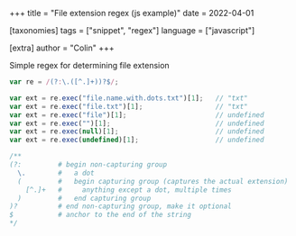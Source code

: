 +++
title = "File extension regex (js example)"
date = 2022-04-01

[taxonomies]
tags = ["snippet", "regex"]
language = ["javascript"]

[extra]
author = "Colin"
+++

Simple regex for determining file extension

```js
var re = /(?:\.([^.]+))?$/;

var ext = re.exec("file.name.with.dots.txt")[1];   // "txt"
var ext = re.exec("file.txt")[1];                  // "txt"
var ext = re.exec("file")[1];                      // undefined
var ext = re.exec("")[1];                          // undefined
var ext = re.exec(null)[1];                        // undefined
var ext = re.exec(undefined)[1];                   // undefined

/**
(?:         # begin non-capturing group
  \.        #   a dot
  (         #   begin capturing group (captures the actual extension)
    [^.]+   #     anything except a dot, multiple times
  )         #   end capturing group
)?          # end non-capturing group, make it optional
$           # anchor to the end of the string
*/
```